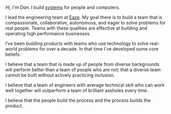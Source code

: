 _Hi, I'm Dan._ I build [systems](https://www.goodreads.com/book/show/3828902-thinking-in-systems) for people and computers.

I lead the engineering team at [Eaze](https://www.eaze.com). My goal there is to build a team that is compassionate, collaborative, autonomous, and eager to solve problems for real people. Teams with these qualities are effective at building and operating high performance businesses.

I’ve been building products with teams who use technology to solve real-world problems for over a decade. In that time I've developed some core beliefs:

I believe that a team that is made up of people from diverse backgrounds will perform better than a team of people who are not; that a diverse team cannot be built without actively practicing inclusion.

I believe that a team of engineers with average technical skill who can work well together will outperform a team of brilliant assholes every time.

I believe that the people build the process and the process builds the product.


[1]: #essays
[2]: https://twitter.com/techwraith
[3]: https://www.eaze.com
